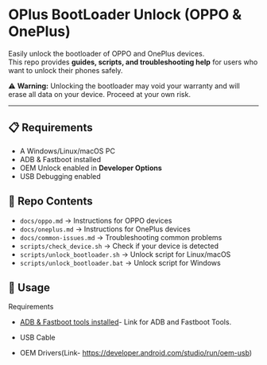 # OPlus BootLoader Unlock (OPPO & OnePlus)

Easily unlock the bootloader of OPPO and OnePlus devices.  
This repo provides **guides, scripts, and troubleshooting help** for users who want to unlock their phones safely.

⚠️ **Warning:** Unlocking the bootloader may void your warranty and will erase all data on your device. Proceed at your own risk.

---

## 📋 Requirements
- A Windows/Linux/macOS PC
- ADB & Fastboot installed
- OEM Unlock enabled in **Developer Options**
- USB Debugging enabled





## 📂 Repo Contents
- `docs/oppo.md` → Instructions for OPPO devices  
- `docs/oneplus.md` → Instructions for OnePlus devices  
- `docs/common-issues.md` → Troubleshooting common problems  
- `scripts/check_device.sh` → Check if your device is detected  
- `scripts/unlock_bootloader.sh` → Unlock script for Linux/macOS  
- `scripts/unlock_bootloader.bat` → Unlock script for Windows  


## 🚀 Usage

 Requirements
- [ADB & Fastboot tools installed](https://developer.android.com/studio/releases/platform-tools)- Link for ADB and Fastboot Tools.

- USB Cable

- OEM Drivers(Link- https://developer.android.com/studio/run/oem-usb)
